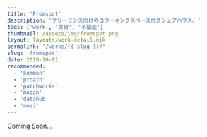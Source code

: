 ```yaml
---
title: 'Fromspot'
description: 'フリーランス向けのコワーキングスペース付きシェアハウス。'
tags: ['work', '賃貸', '不動産']
thumbnail: /assets/img/fromspot.png
layout: layouts/work-detail.njk
permalink: '/works/{{ slug }}/'
slug: 'fromspot'
date: 2019-10-01
recommended:
  - 'kommon'
  - 'proath'
  - 'patchworks'
  - 'modan'
  - 'datahub'
  - 'moai'
---
```


Coming Soon...
